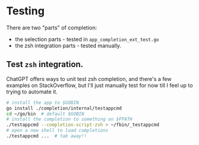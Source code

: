 # Testing

There are two "parts" of completion:

 - the selection parts - tested in `app_completion_ext_test.go`
 - the zsh integration parts - tested manually.

 ## Test `zsh` integration.

ChatGPT offers ways to unit test zsh completion, and there's a few examples on StackOverflow, but I'll just manually test for now till I feel up to trying to automate it.

```zsh
# install the app to $GOBIN
go install ./completion/internal/testappcmd
cd ~/go/bin  # default $GOBIN
# install the completion to something on $FPATH
./testappcmd --completion-script-zsh > ~/fbin/_testappcmd
# open a new shell to load completions
./testappcmd ...  # tab away!!
```
